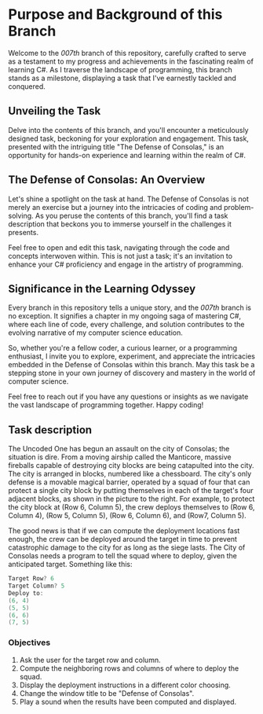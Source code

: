 # Purpose and Background of this Branch
Welcome to the _007th_ branch of this repository, carefully crafted to serve as a testament to my progress and achievements in the fascinating realm of learning C#. As I traverse the landscape of programming, this branch stands as a milestone, displaying a task that I've earnestly tackled and conquered.

## Unveiling the Task
Delve into the contents of this branch, and you'll encounter a meticulously designed task, beckoning for your exploration and engagement. This task, presented with the intriguing title "The Defense of Consolas," is an opportunity for hands-on experience and learning within the realm of C#.

## The Defense of Consolas: An Overview
Let's shine a spotlight on the task at hand. The Defense of Consolas is not merely an exercise but a journey into the intricacies of coding and problem-solving. As you peruse the contents of this branch, you'll find a task description that beckons you to immerse yourself in the challenges it presents.

Feel free to open and edit this task, navigating through the code and concepts interwoven within. This is not just a task; it's an invitation to enhance your C# proficiency and engage in the artistry of programming.

## Significance in the Learning Odyssey
Every branch in this repository tells a unique story, and the _007th_ branch is no exception. It signifies a chapter in my ongoing saga of mastering C#, where each line of code, every challenge, and solution contributes to the evolving narrative of my computer science education.

So, whether you're a fellow coder, a curious learner, or a programming enthusiast, I invite you to explore, experiment, and appreciate the intricacies embedded in the Defense of Consolas within this branch. May this task be a stepping stone in your own journey of discovery and mastery in the world of computer science.

Feel free to reach out if you have any questions or insights as we navigate the vast landscape of programming together. Happy coding!

## Task description
The Uncoded One has begun an assault on the city of Consolas; the situation is dire. From a moving airship called the Manticore, massive fireballs capable of destroying city blocks are being catapulted into the city.
The city is arranged in blocks, numbered like a chessboard.
The city's only defense is a movable magical barrier, operated by a squad of four that can protect a single city block by putting themselves in each of the target's four adjacent blocks, as shown in the picture to the right.
For example, to protect the city block at (Row 6, Column 5), the crew deploys themselves to (Row 6, Column 4), (Row 5, Column 5), (Row 6, Column 6), and (Row7, Column 5).

The good news is that if we can compute the deployment locations fast enough, the crew can be deployed around the target in time to prevent catastrophic damage to the city for as long as the siege lasts. The City of Consolas needs a program to tell the squad where to deploy, given the anticipated target. Something like this:
```c#
Target Row? 6
Target Column? 5
Deploy to:
(6, 4)
(5, 5)
(6, 6)
(7, 5)
```

### Objectives
 1. Ask the user for the target row and column.
2. Compute the neighboring rows and columns of where to deploy the squad.
3. Display the deployment instructions in a different color choosing.
4. Change the window title to be "Defense of Consolas".
5. Play a sound when the results have been computed and displayed.